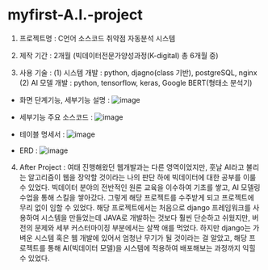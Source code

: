# myfirst-A.I.-project

1. 프로젝트명 : C언어 소스코드 취약점 자동분석 시스템


2. 제작 기간 : 2개월 (빅데이터전문가양성과정(K-digital) 총 6개월 중)


3. 사용 기술 : (1) 시스템 개발 : python, djagno(class 기반), postgreSQL, nginx
             (2) AI 모델 개발 : python, tensorflow, keras, Google BERT(형태소 분석기)

- 화면 단계기능, 세부기능	설명
 : ![image](https://github.com/hamahama9659/myfirst-A.I.-project/assets/116577341/76a5a275-63ef-49b5-910c-756b58920506)

- 세부기능 주요 소스코드
 : ![image](https://github.com/hamahama9659/myfirst-A.I.-project/assets/116577341/9e04fd7c-9057-4965-be90-66e2e4b58f88)

- 테이블 명세서
  : ![image](https://github.com/hamahama9659/myfirst-A.I.-project/assets/116577341/1903e12a-f53e-4712-bd33-badfe38f07e4)
- ERD
  : ![image](https://github.com/hamahama9659/myfirst-A.I.-project/assets/116577341/b13af310-2083-4bd6-8aec-504fdee7a57b)

4. After Project
   : 여태 진행해왔던 웹개발과는 다른 영역이었지만, 훗날 AI라고 불리는 알고리즘이 웹을 장악할 것이라는 나의 판단 하에 빅데이터에 대한 공부를 이룰 수 있었다.
     빅데이터 분야의 전반적인 원론 교육을 이수하여 기초를 쌓고, AI 모델링 수업을 통해 스킬을 쌓아갔다. 그렇게 해당 프로젝트를 수주받게 되고 프로젝트에 무리 없이 임할 수 있었다.
     해당 프로젝트에서는 처음으로 django 프레임워크를 사용하여 시스템을 만들었는데 JAVA로 개발하는 것보다 훨씬 단순하고 쉬웠지만, 버전의 문제와 세부 커스터마이징 부분에서는 살짝 애를 먹었다.
     하지만 django는 가벼운 시스템 혹은 웹 개발에 있어서 엄청난 무기가 될 것이라는 걸 알았고, 해당 프로젝트를 통해 AI(빅데이터 모델)을 시스템에 적용하여 배포해보는 과정까지 익힐 수 있었다.
